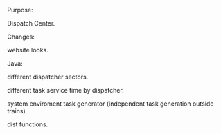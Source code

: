 Purpose:

Dispatch Center.

Changes:

website looks.

Java:

different dispatcher sectors.

different task service time by dispatcher.

system enviroment task generator (independent task generation outside trains)

dist functions.
